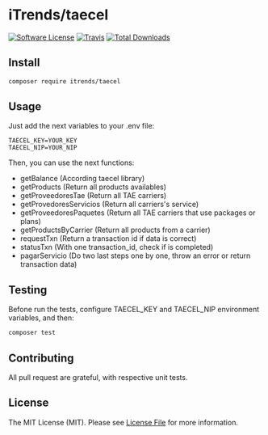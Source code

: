 # iTrends/taecel

[![Software License](https://img.shields.io/badge/license-MIT-brightgreen.svg?style=flat-square)](LICENSE.md)
[![Travis](https://img.shields.io/travis/taecel/taecel.svg?style=flat-square)]()
[![Total Downloads](https://img.shields.io/packagist/dt/taecel/taecel.svg?style=flat-square)](https://packagist.org/packages/taecel/taecel)


## Install

```bash
composer require itrends/taecel
```


## Usage

Just add the next variables to your .env file:

```
TAECEL_KEY=YOUR_KEY
TAECEL_NIP=YOUR_NIP
```

Then, you can use the next functions:

- getBalance (According taecel library)
- getProducts (Return all products availables)
- getProveedoresTae (Return all TAE carriers)
- getProvedoresServicios (Return all carriers's service)
- getProveedoresPaquetes (Return all TAE carriers that use packages or plans)
- getProductsByCarrier (Return all products from a carrier)
- requestTxn (Return a transaction id if data is correct)
- statusTxn (With one transaction_id, check if is completed)
- pagarServicio (Do two last steps one by one, throw an error or return transaction data)


## Testing

Befone run the tests, configure TAECEL_KEY and TAECEL_NIP environment variables, and then:

```bash
composer test
```


## Contributing

All pull request are grateful, with respective unit tests.


## License

The MIT License (MIT). Please see [License File](/LICENSE.md) for more information.